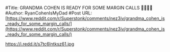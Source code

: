 #Title: GRANDMA COHEN IS READY FOR SOME MARGIN CALLS 🦧🚀🚀🚀
#Author: RyanCohenIsMyDad
#Post URL: [https://www.reddit.com/r/Superstonk/comments/nez3iv/grandma_cohen_is_ready_for_some_margin_calls/](https://www.reddit.com/r/Superstonk/comments/nez3iv/grandma_cohen_is_ready_for_some_margin_calls/)


https://i.redd.it/s7tc6lntksz61.jpg